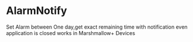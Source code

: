 # AlarmNotify

Set Alarm between One day,get exact remaining time with notification even application is closed works in Marshmallow+ Devices
